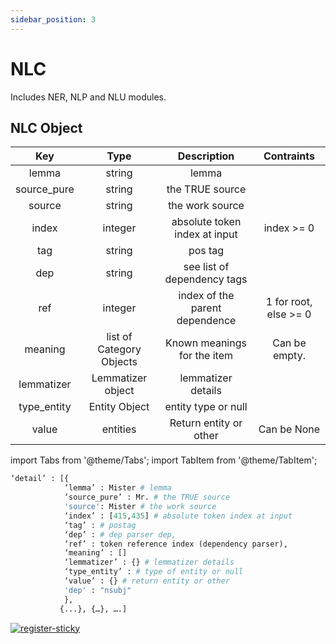 ```yaml
---
sidebar_position: 3
---
```


# NLC

Includes NER, NLP and NLU modules.

## NLC Object 

|     Key     	|           Type           	|           Description          	|       Contraints      	|
|:-----------:	|:------------------------:	|:------------------------------:	|:---------------------:	|
| lemma       	| string                   	| lemma                          	|                       	|
| source_pure 	| string                   	| the TRUE source                	|                       	|
| source      	| string                   	| the work source                	|                       	|
| index       	| integer                  	| absolute token index at input  	| index >= 0            	|
| tag         	| string                   	| pos tag                        	|                       	|
| dep         	| string                   	| see list of dependency tags    	|                       	|
| ref         	| integer                  	| index of the parent dependence 	| 1 for root, else >= 0 	|
| meaning     	| list of Category Objects 	| Known meanings for the item    	| Can be empty.         	|
| lemmatizer  	| Lemmatizer object        	| lemmatizer details             	|                       	|
| type_entity 	| Entity Object            	| entity type or null            	|                       	|
| value       	| entities                 	| Return entity or other         	| Can be None           	|

import Tabs from '@theme/Tabs';
import TabItem from '@theme/TabItem';

<Tabs>
<TabItem value="py" label="Python">

```py
‘detail’ : [{
            ‘lemma’ : Mister # lemma
            ‘source_pure’ : Mr. # the TRUE source
            'source': Mister # the work source
            ‘index’ : [415,435] # absolute token index at input
            ‘tag’ : # postag
            ‘dep’ : # dep parser dep,
            ‘ref’ : token reference index (dependency parser),
            ‘meaning’ : []
            ‘lemmatizer’ : {} # lemmatizer details
            ‘type_entity’ : # type of entity or null
            ‘value’ : {} # return entity or other
            'dep' : "nsubj"
            },
           {...}, {…}, ….]
```

</TabItem>

</Tabs>

[![register-sticky](/img/register-sticky.png)](https://app.lettria.com/signup)